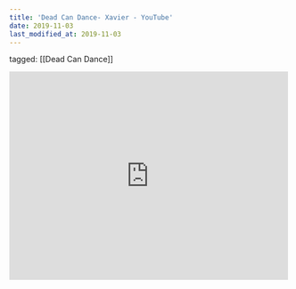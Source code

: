 ```yaml
---
title: 'Dead Can Dance- Xavier - YouTube'
date: 2019-11-03
last_modified_at: 2019-11-03
---
```

tagged: [[Dead Can Dance]]
<iframe allow="accelerometer; autoplay; clipboard-write; encrypted-media; gyroscope; picture-in-picture" allowfullscreen="" frameborder="0" height="375" id="youtube_iframe" src="https://www.youtube.com/embed/karRE54LCCA?feature=oembed&amp;enablejsapi=1&amp;origin=https://safe.txmblr.com&amp;wmode=opaque" width="500"></iframe>